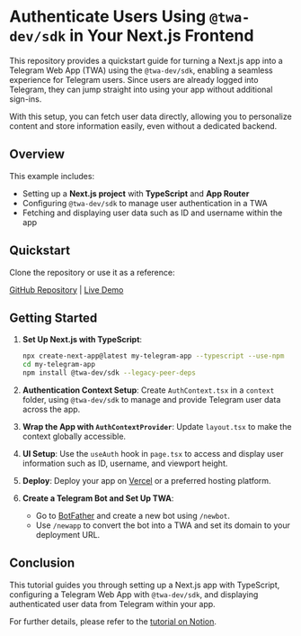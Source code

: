 # Authenticate Users Using `@twa-dev/sdk` in Your Next.js Frontend

This repository provides a quickstart guide for turning a Next.js app into a Telegram Web App (TWA) using the `@twa-dev/sdk`, enabling a seamless experience for Telegram users. Since users are already logged into Telegram, they can jump straight into using your app without additional sign-ins.

With this setup, you can fetch user data directly, allowing you to personalize content and store information easily, even without a dedicated backend.

## Overview

This example includes:
- Setting up a **Next.js project** with **TypeScript** and **App Router**
- Configuring `@twa-dev/sdk` to manage user authentication in a TWA
- Fetching and displaying user data such as ID and username within the app

## Quickstart

Clone the repository or use it as a reference:

[GitHub Repository](https://github.com/bz-hashtag-0780/web-app-to-twa) | [Live Demo](https://t.me/WebAppToTwaBot/webapp)

## Getting Started

1. **Set Up Next.js with TypeScript**:
   ```bash
   npx create-next-app@latest my-telegram-app --typescript --use-npm
   cd my-telegram-app
   npm install @twa-dev/sdk --legacy-peer-deps
   ```

2. **Authentication Context Setup**:
   Create `AuthContext.tsx` in a `context` folder, using `@twa-dev/sdk` to manage and provide Telegram user data across the app.

3. **Wrap the App with `AuthContextProvider`**:
   Update `layout.tsx` to make the context globally accessible.

4. **UI Setup**:
   Use the `useAuth` hook in `page.tsx` to access and display user information such as ID, username, and viewport height.

5. **Deploy**:
   Deploy your app on [Vercel](https://vercel.com/) or a preferred hosting platform.

6. **Create a Telegram Bot and Set Up TWA**:
   - Go to [BotFather](https://t.me/BotFather) and create a new bot using `/newbot`.
   - Use `/newapp` to convert the bot into a TWA and set its domain to your deployment URL.

## Conclusion

This tutorial guides you through setting up a Next.js app with TypeScript, configuring a Telegram Web App with `@twa-dev/sdk`, and displaying authenticated user data from Telegram within your app.

For further details, please refer to the [tutorial on Notion](https://flowfoundation.notion.site/Authenticate-Users-Using-TWA-in-Next-js-b9f5b5b73f534f3e9cfb27f35f2488ef).
